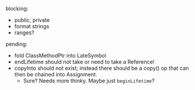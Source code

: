blocking:
- public, private
- format strings
- ranges?

pending:

- fold ClassMethodPtr into LateSymbol
- endLifetime should not take or need to take a Reference!
- copyInto should not exist; instead there should be a copy() op that can then be chained into Assignment.
    - Sure? Needs more thinky. Maybe just `beginLifetime`?
